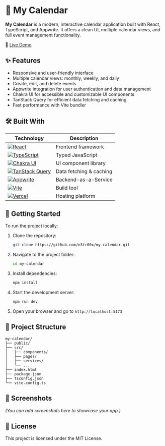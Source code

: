 # 📅 My Calendar

**My Calendar** is a modern, interactive calendar application built with React, TypeScript, and Appwrite. It offers a clean UI, multiple calendar views, and full event management functionality.

🔗 [Live Demo](https://my-calendar-pi.vercel.app)

## ✨ Features

- Responsive and user-friendly interface
- Multiple calendar views: monthly, weekly, and daily
- Create, edit, and delete events
- Appwrite integration for user authentication and data management
- Chakra UI for accessible and customizable UI components
- TanStack Query for efficient data fetching and caching
- Fast performance with Vite bundler

## 🛠️ Built With

| Technology                                                                                                                                              | Description             |
| ------------------------------------------------------------------------------------------------------------------------------------------------------- | ----------------------- |
| [![React](https://img.shields.io/badge/React-20232A?style=for-the-badge&logo=react&logoColor=61DAFB)](https://reactjs.org/)                             | Frontend framework      |
| [![TypeScript](https://img.shields.io/badge/TypeScript-3178C6?style=for-the-badge&logo=typescript&logoColor=white)](https://www.typescriptlang.org/)    | Typed JavaScript        |
| [![Chakra UI](https://img.shields.io/badge/Chakra_UI-319795?style=for-the-badge&logo=chakraui&logoColor=white)](https://chakra-ui.com/)                 | UI component library    |
| [![TanStack Query](https://img.shields.io/badge/TanStack_Query-FF4154?style=for-the-badge&logo=reactquery&logoColor=white)](https://tanstack.com/query) | Data fetching & caching |
| [![Appwrite](https://img.shields.io/badge/Appwrite-F02E65?style=for-the-badge&logo=appwrite&logoColor=white)](https://appwrite.io/)                     | Backend-as-a-Service    |
| [![Vite](https://img.shields.io/badge/Vite-646CFF?style=for-the-badge&logo=vite&logoColor=white)](https://vitejs.dev/)                                  | Build tool              |
| [![Vercel](https://img.shields.io/badge/Vercel-000000?style=for-the-badge&logo=vercel&logoColor=white)](https://vercel.com/)                            | Hosting platform        |

## 🚀 Getting Started

To run the project locally:

1. Clone the repository:

   ```bash
   git clone https://github.com/n3tr00x/my-calendar.git
   ```

2. Navigate to the project folder:

   ```bash
   cd my-calendar
   ```

3. Install dependencies:

   ```bash
   npm install
   ```

4. Start the development server:

   ```bash
   npm run dev
   ```

5. Open your browser and go to `http://localhost:5173`

## 📂 Project Structure

```
my-calendar/
├── public/
├── src/
│   ├── components/
│   ├── pages/
│   ├── services/
│   └── ...
├── index.html
├── package.json
├── tsconfig.json
└── vite.config.ts
```

## 📸 Screenshots

_(You can add screenshots here to showcase your app.)_

## 📄 License

This project is licensed under the MIT License.
